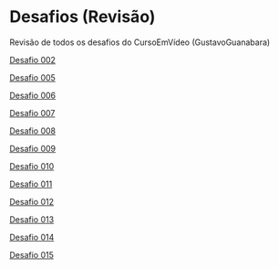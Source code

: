 # Desafios (Revisão)
 Revisão de todos os desafios do CursoEmVídeo (GustavoGuanabara)

<a href="https://guilhermehenriquemartins.github.io/Desafios-Revis-o/d002/d002.html" target="_blank" rel="external">Desafio 002</a>

<a href="https://guilhermehenriquemartins.github.io/Desafios-Revis-o/d005/d005.html" target="_blank" rel="external">Desafio 005</a>

<a href="https://guilhermehenriquemartins.github.io/Desafios-Revis-o/d006/d006.html" target="_blank" rel="external">Desafio 006</a>

<a href="https://guilhermehenriquemartins.github.io/Desafios-Revis-o/d007/d007.html" target="_blank" rel="external">Desafio 007</a>

<a href="https://guilhermehenriquemartins.github.io/Desafios-Revis-o/d008/d008.html" target="_blank" rel="external">Desafio 008</a>

<a href="https://guilhermehenriquemartins.github.io/Desafios-Revis-o/d009/d009.html" target="_blank" rel="external">Desafio 009</a>

<a href="https://guilhermehenriquemartins.github.io/Desafios-Revis-o/d010/d010.html" target="_blank" rel="external">Desafio 010</a>

<a href="https://guilhermehenriquemartins.github.io/Desafios-Revis-o/d011/d011.html" target="_blank" rel="external">Desafio 011</a>

<a href="https://guilhermehenriquemartins.github.io/Desafios-Revis-o/d012/d012.html" target="_blank" rel="external">Desafio 012</a>

<a href="https://guilhermehenriquemartins.github.io/Desafios-Revis-o/d013/d013.html#" target="_blank" rel="external">Desafio 013</a>

<a href="https://guilhermehenriquemartins.github.io/Desafios-Revis-o/d014/index.html" target="_blank" rel="external">Desafio 014</a>

<a href="https://guilhermehenriquemartins.github.io/Desafios-Revis-o/d015/index.html" target="_blank" rel="external">Desafio 015</a>